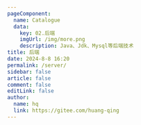 ```yaml
---
pageComponent:
  name: Catalogue
  data:
    key: 02.后端
    imgUrl: /img/more.png
    description: Java、Jdk、Mysql等后端技术
title: 后端
date: 2024-8-8 16:20
permalink: /server/
sidebar: false
article: false
comment: false
editLink: false
author:
  name: hq
  link: https://gitee.com/huang-qing
---
```

